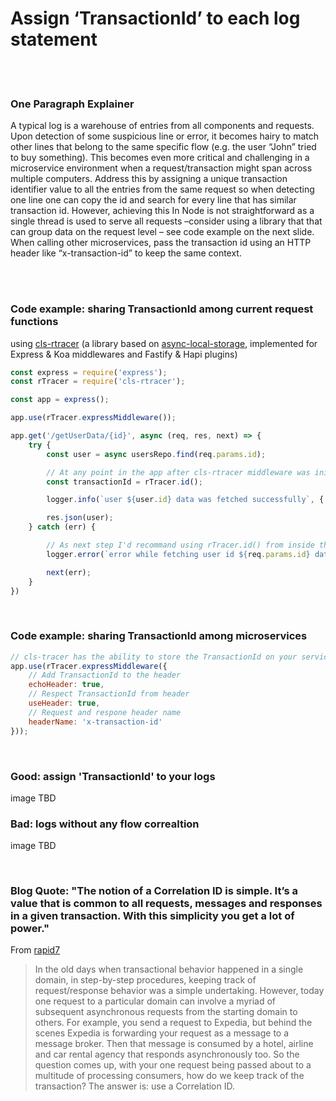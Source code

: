 # Assign ‘TransactionId’ to each log statement

<br/><br/>

### One Paragraph Explainer

A typical log is a warehouse of entries from all components and requests. Upon detection of some suspicious line or error, it becomes hairy to match other lines that belong to the same specific flow (e.g. the user “John” tried to buy something). This becomes even more critical and challenging in a microservice environment when a request/transaction might span across multiple computers. Address this by assigning a unique transaction identifier value to all the entries from the same request so when detecting one line one can copy the id and search for every line that has similar transaction id. However, achieving this In Node is not straightforward as a single thread is used to serve all requests –consider using a library that that can group data on the request level – see code example on the next slide. When calling other microservices, pass the transaction id using an HTTP header like “x-transaction-id” to keep the same context.

<br/><br/>

### Code example: sharing TransactionId among current request functions 
using [cls-rtracer](https://www.npmjs.com/package/cls-rtracer) (a library based on [async-local-storage](https://nodejs.org/api/async_hooks.html#async_hooks_class_asynclocalstorage), implemented for Express & Koa middlewares and Fastify & Hapi plugins)

```javascript
const express = require('express');
const rTracer = require('cls-rtracer');

const app = express();

app.use(rTracer.expressMiddleware());

app.get('/getUserData/{id}', async (req, res, next) => {
    try {
        const user = async usersRepo.find(req.params.id);

        // At any point in the app after cls-rtracer middleware was initialized, even when 'req' object doesn't exist, the TransactionId is reachable
        const transactionId = rTracer.id();

        logger.info(`user ${user.id} data was fetched successfully`, { transactionId });

        res.json(user);
    } catch (err) {

        // As next step I'd recommand using rTracer.id() from inside the logger component, to prevent from using it all over the code
        logger.error(`error while fetching user id ${req.params.id} data`, { transactionId: rTracer.id(), error: err });

        next(err);
    }
})
```
<br/>

### Code example: sharing TransactionId among microservices 

```javascript
// cls-tracer has the ability to store the TransactionId on your service outgoing requests headers, and extract the TransactionId from incoming requests headers, just by overriding the default middleware config
app.use(rTracer.expressMiddleware({
    // Add TransactionId to the header
    echoHeader: true,
    // Respect TransactionId from header
    useHeader: true,
    // Request and respone header name
    headerName: 'x-transaction-id'
}));

```
<br/>

### Good: assign 'TransactionId' to your logs
image TBD
### Bad: logs without any flow correaltion 
image TBD

<br/>

### Blog Quote: "The notion of a Correlation ID is simple. It’s a value that is common to all requests, messages and responses in a given transaction. With this simplicity you get a lot of power."

From [rapid7](https://blog.rapid7.com/2016/12/23/the-value-of-correlation-ids/)

> In the old days when transactional behavior happened in a single domain, in step-by-step procedures, keeping track of request/response behavior was a simple undertaking. However, today one request to a particular domain can involve a myriad of subsequent asynchronous requests from the starting domain to others. For example, you send a request to Expedia, but behind the scenes Expedia is forwarding your request as a message to a message broker. Then that message is consumed by a hotel, airline and car rental agency that responds asynchronously too. So the question comes up, with your one request being passed about to a multitude of processing consumers, how do we keep track of the transaction? The answer is: use a Correlation ID.